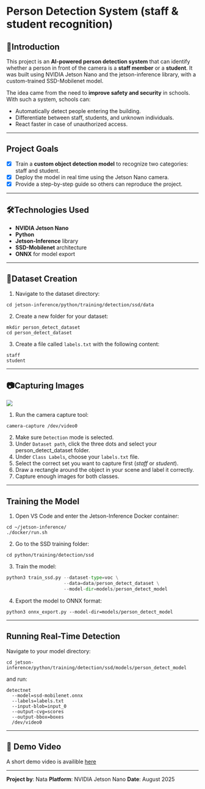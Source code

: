 # Person Detection System (staff & student recognition)
## :pushpin:Introduction 
This project is an **AI-powered person detection system** that can identify whether a person in front of the camera is a **staff member** or a **student**.
It was built using NVIDIA Jetson Nano and the jetson-inference library, with a custom-trained SSD-Mobilenet model.

The idea came from the need to **improve safety and security** in schools.
With such a system, schools can:
* Automatically detect people entering the building.
* Differentiate between staff, students, and unknown individuals.
* React faster in case of unauthorized access.
___
## Project Goals 
- [x] Train a **custom object detection model** to recognize two categories: staff and student.
- [x] Deploy the model in real time using the Jetson Nano camera.
- [x] Provide a step-by-step guide so others can reproduce the project.
___
## 🛠️Technologies Used 
* **NVIDIA Jetson Nano**
* **Python**
* **Jetson-Inference** library
* **SSD-Mobilenet** architecture
* **ONNX** for model export
___
## 📂Dataset Creation
1. Navigate to the dataset directory:
```
cd jetson-inference/python/training/detection/ssd/data
```
2. Create a new folder for your dataset:
```
mkdir person_detect_dataset
cd person_detect_dataset
```
3. Create a file called `labels.txt` with the following content:
```
staff
student
```
___
## :camera:Capturing Images 
![](https://ucarecdn.com/5d667588-9938-4e28-a3dc-142198fe589f/-/format/auto/-/preview/800x800/-/quality/lighter/figure%204.jpg)
1. Run the camera capture tool:
```
camera-capture /dev/video0
```
2. Make sure `Detection` mode is selected.
3. Under `Dataset path`, click the three dots and select your person_detect_dataset folder.
4. Under `Class Labels`, choose your `labels.txt` file.
5. Select the correct set you want to capture first (*staff* or *student*).
6. Draw a rectangle around the object in your scene and label it correctly.
7. Capture enough images for both classes.
___
## Training the Model
1. Open VS Code and enter the Jetson-Inference Docker container:
```
cd ~/jetson-inference/
./docker/run.sh
```
2. Go to the SSD training folder:
```
cd python/training/detection/ssd
```
3. Train the model:
```python
python3 train_ssd.py --dataset-type=voc \
                     --data=data/person_detect_dataset \
                     --model-dir=models/person_detect_model
```
4. Export the model to ONNX format:
```
python3 onnx_export.py --model-dir=models/person_detect_model
```
___
## Running Real-Time Detection 
Navigate to your model directory:
```
cd jetson-inference/python/training/detection/ssd/models/person_detect_model
```
and run:
```
detectnet 
  --model=ssd-mobilenet.onnx 
  --labels=labels.txt 
  --input-blob=input_0 
  --output-cvg=scores 
  --output-bbox=boxes 
  /dev/video0
```
___
## :movie_camera: Demo Video
A short demo video is availible [here]()
___
**Project by**: Nata
**Platform**: NVIDIA Jetson Nano
**Date**: August 2025
